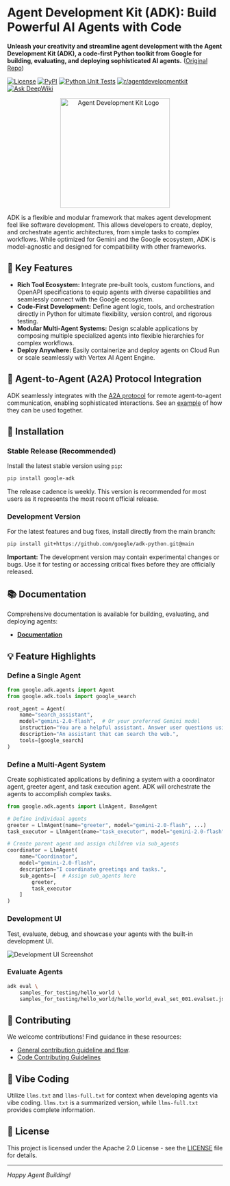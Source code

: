 # Agent Development Kit (ADK): Build Powerful AI Agents with Code

**Unleash your creativity and streamline agent development with the Agent Development Kit (ADK), a code-first Python toolkit from Google for building, evaluating, and deploying sophisticated AI agents.** ([Original Repo](https://github.com/google/adk-python))

[![License](https://img.shields.io/badge/License-Apache_2.0-blue.svg)](LICENSE)
[![PyPI](https://img.shields.io/pypi/v/google-adk)](https://pypi.org/project/google-adk/)
[![Python Unit Tests](https://github.com/google/adk-python/actions/workflows/python-unit-tests.yml/badge.svg)](https://github.com/google/adk-python/actions/workflows/python-unit-tests.yml)
[![r/agentdevelopmentkit](https://img.shields.io/badge/Reddit-r%2Fagentdevelopmentkit-FF4500?style=flat&logo=reddit&logoColor=white)](https://www.reddit.com/r/agentdevelopmentkit/)
[![Ask DeepWiki](https://deepwiki.com/badge.svg)](https://deepwiki.com/google/adk-python)

<div align="center">
  <img src="https://raw.githubusercontent.com/google/adk-python/main/assets/agent-development-kit.png" width="256" alt="Agent Development Kit Logo">
</div>

ADK is a flexible and modular framework that makes agent development feel like software development. This allows developers to create, deploy, and orchestrate agentic architectures, from simple tasks to complex workflows. While optimized for Gemini and the Google ecosystem, ADK is model-agnostic and designed for compatibility with other frameworks.

## 🔑 Key Features

*   **Rich Tool Ecosystem:** Integrate pre-built tools, custom functions, and OpenAPI specifications to equip agents with diverse capabilities and seamlessly connect with the Google ecosystem.
*   **Code-First Development:** Define agent logic, tools, and orchestration directly in Python for ultimate flexibility, version control, and rigorous testing.
*   **Modular Multi-Agent Systems:** Design scalable applications by composing multiple specialized agents into flexible hierarchies for complex workflows.
*   **Deploy Anywhere:** Easily containerize and deploy agents on Cloud Run or scale seamlessly with Vertex AI Agent Engine.

## 🤖 Agent-to-Agent (A2A) Protocol Integration

ADK seamlessly integrates with the [A2A protocol](https://github.com/google-a2a/A2A/) for remote agent-to-agent communication, enabling sophisticated interactions.  See an [example](https://github.com/a2aproject/a2a-samples/tree/main/samples/python/agents) of how they can be used together.

## 🚀 Installation

### Stable Release (Recommended)

Install the latest stable version using `pip`:

```bash
pip install google-adk
```

The release cadence is weekly. This version is recommended for most users as it represents the most recent official release.

### Development Version

For the latest features and bug fixes, install directly from the main branch:

```bash
pip install git+https://github.com/google/adk-python.git@main
```

**Important:** The development version may contain experimental changes or bugs. Use it for testing or accessing critical fixes before they are officially released.

## 📚 Documentation

Comprehensive documentation is available for building, evaluating, and deploying agents:

*   **[Documentation](https://google.github.io/adk-docs)**

## 💡 Feature Highlights

### Define a Single Agent

```python
from google.adk.agents import Agent
from google.adk.tools import google_search

root_agent = Agent(
    name="search_assistant",
    model="gemini-2.0-flash",  # Or your preferred Gemini model
    instruction="You are a helpful assistant. Answer user questions using Google Search when needed.",
    description="An assistant that can search the web.",
    tools=[google_search]
)
```

### Define a Multi-Agent System

Create sophisticated applications by defining a system with a coordinator agent, greeter agent, and task execution agent.  ADK will orchestrate the agents to accomplish complex tasks.

```python
from google.adk.agents import LlmAgent, BaseAgent

# Define individual agents
greeter = LlmAgent(name="greeter", model="gemini-2.0-flash", ...)
task_executor = LlmAgent(name="task_executor", model="gemini-2.0-flash", ...)

# Create parent agent and assign children via sub_agents
coordinator = LlmAgent(
    name="Coordinator",
    model="gemini-2.0-flash",
    description="I coordinate greetings and tasks.",
    sub_agents=[  # Assign sub_agents here
        greeter,
        task_executor
    ]
)
```

### Development UI

Test, evaluate, debug, and showcase your agents with the built-in development UI.

<img src="https://raw.githubusercontent.com/google/adk-python/main/assets/adk-web-dev-ui-function-call.png" alt="Development UI Screenshot">

### Evaluate Agents

```bash
adk eval \
    samples_for_testing/hello_world \
    samples_for_testing/hello_world/hello_world_eval_set_001.evalset.json
```

## 🤝 Contributing

We welcome contributions!  Find guidance in these resources:

*   [General contribution guideline and flow](https://google.github.io/adk-docs/contributing-guide/).
*   [Code Contributing Guidelines](./CONTRIBUTING.md)

## 🧠 Vibe Coding

Utilize `llms.txt` and `llms-full.txt` for context when developing agents via vibe coding.  `llms.txt` is a summarized version, while `llms-full.txt` provides complete information.

## 📄 License

This project is licensed under the Apache 2.0 License - see the [LICENSE](LICENSE) file for details.

---

*Happy Agent Building!*